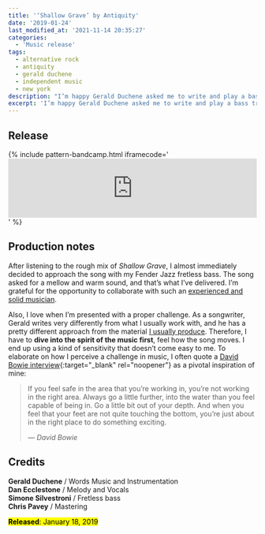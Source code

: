 ```yaml
---
title: '‘Shallow Grave’ by Antiquity'
date: '2019-01-24'
last_modified_at: '2021-11-14 20:35:27'
categories:
  - 'Music release'
tags:
  - alternative rock
  - antiquity
  - gerald duchene
  - independent music
  - new york
description: "I’m happy Gerald Duchene asked me to write and play a bass track for this beautiful song. It’s my second collaboration with his project Antiquity Sessions."
excerpt: 'I’m happy Gerald Duchene asked me to write and play a bass track for this beautiful song. It’s my second collaboration with his project Antiquity Sessions.'
---
```

## Release

{% include pattern-bandcamp.html iframecode='<iframe style="border: 0; width: 100%; height: 120px;" src="https://bandcamp.com/EmbeddedPlayer/track=1048816351/size=large/bgcol=ffffff/linkcol=333333/tracklist=false/artwork=small/transparent=true/" seamless><a href="https://antiquitysessions1.bandcamp.com/track/shallow-grave">Shallow Grave by Antiquity</a></iframe>' %}

## Production notes

After listening to the rough mix of _Shallow Grave_, I almost immediately decided to approach the song with my Fender Jazz fretless bass. The song asked for a mellow and warm sound, and that’s what I’ve delivered. I’m grateful for the opportunity to collaborate with such an [experienced and solid musician](https://antiquity-music.com/).

Also, I love when I’m presented with a proper challenge. As a songwriter, Gerald writes very differently from what I usually work with, and he has a pretty different approach from the material [I usually produce](/work/). Therefore, I have to **dive into the spirit of the music first**, feel how the song moves. I end up using a kind of sensitivity that doesn’t come easy to me. To elaborate on how I perceive a challenge in music, I often quote a [David Bowie interview](https://youtu.be/7HqTQyQ6wc0){:target="_blank" rel="noopener"} as a pivotal inspiration of mine:

> If you feel safe in the area that you’re working in, you’re not working in the right area. Always go a little further, into the water than you feel capable of being in. Go a little bit out of your depth. And when you feel that your feet are not quite touching the bottom, you’re just about in the right place to do something exciting.
> 
> <cite>— David Bowie</cite>

## Credits

**Gerald Duchene** / Words Music and Instrumentation  
**Dan Ecclestone** / Melody and Vocals  
**Simone Silvestroni** / Fretless bass  
**Chris Pavey** / Mastering

<p class="detached"><mark class="m2m-highlight small"><strong>Released</strong>: January 18, 2019</mark></p>